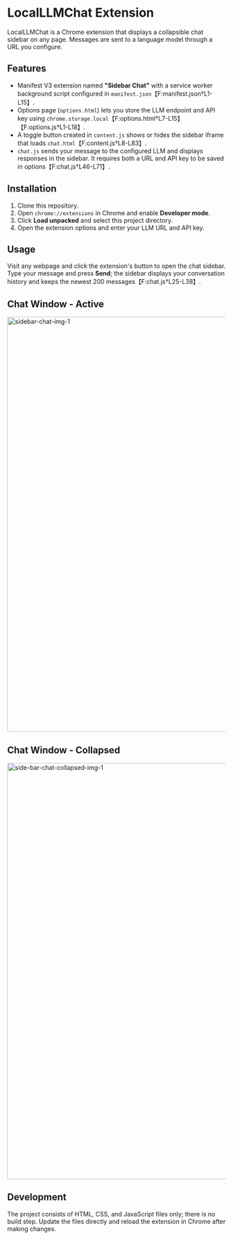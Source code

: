 # LocalLLMChat Extension

LocalLLMChat is a Chrome extension that displays a collapsible chat sidebar on any page. Messages
are sent to a language model through a URL you configure.

## Features

- Manifest V3 extension named **"Sidebar Chat"** with a service worker background script
  configured in `manifest.json`【F:manifest.json†L1-L15】.
- Options page (`options.html`) lets you store the LLM endpoint and API key using
  `chrome.storage.local`【F:options.html†L7-L15】【F:options.js†L1-L18】.
- A toggle button created in `content.js` shows or hides the sidebar iframe
  that loads `chat.html`【F:content.js†L8-L83】.
- `chat.js` sends your message to the configured LLM and displays responses in the sidebar.
  It requires both a URL and API key to be saved in options【F:chat.js†L46-L71】.

## Installation

1. Clone this repository.
2. Open `chrome://extensions` in Chrome and enable **Developer mode**.
3. Click **Load unpacked** and select this project directory.
4. Open the extension options and enter your LLM URL and API key.

## Usage

Visit any webpage and click the extension's button to open the chat sidebar. Type your message
and press **Send**; the sidebar displays your conversation history and keeps the newest
200 messages【F:chat.js†L25-L38】.

## Chat Window - Active
<img width="956" alt="sidebar-chat-img-1" src="https://github.com/user-attachments/assets/a9e47a26-2dc9-466a-80e7-1fc91ea8cd31" />

## Chat Window - Collapsed
<img width="959" alt="side-bar-chat-collapsed-img-1" src="https://github.com/user-attachments/assets/17239ccb-57f9-4d6f-9830-6699e547ff5d" />

## Development

The project consists of HTML, CSS, and JavaScript files only; there is no build step. Update the
files directly and reload the extension in Chrome after making changes.

